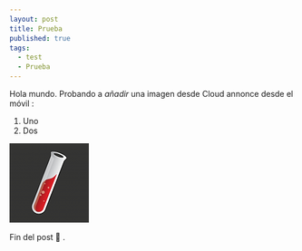 ```yaml
---
layout: post
title: Prueba
published: true
tags:
  - test
  - Prueba
---
```


Hola mundo. Probando a&nbsp;*a&ntilde;adir*&nbsp;una imagen desde Cloud annonce desde el m&oacute;vil :

1. Uno
2. Dos

![](/uploads/jekyll-logo.png)

Fin del post 📯 .